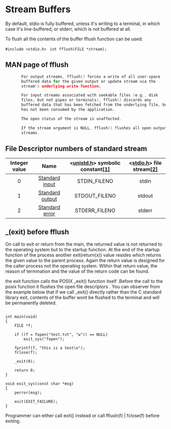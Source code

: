 

# Stream Buffers

By default, stdio is fully buffered, unless it's writing to a terminal, in which case it's line-buffered, or stderr, which is not buffered at all.

To flush all the contents of the buffer fflush function can be used. 



```#include <stdio.h> ```
```int fflush(FILE *stream);```

## MAN page of fflush

```c
       For output streams, fflush() forces a write of all user-space
       buffered data for the given output or update stream via the
       stream's underlying write function.

       For input streams associated with seekable files (e.g., disk
       files, but not pipes or terminals), fflush() discards any
       buffered data that has been fetched from the underlying file, but
       has not been consumed by the application.

       The open status of the stream is unaffected.

       If the stream argument is NULL, fflush() flushes all open output
       streams.
```

## File Descriptor numbers of standard stream

| Integer value |                          Name                           | <[unistd.h](https://en.wikipedia.org/wiki/Unistd.h)> symbolic constant[[1\]](https://en.wikipedia.org/wiki/File_descriptor#cite_note-1) | <[stdio.h](https://en.wikipedia.org/wiki/Stdio.h)> file stream[[2\]](https://en.wikipedia.org/wiki/File_descriptor#cite_note-2) |
| :-----------: | :-----------------------------------------------------: | :----------------------------------------------------------: | :----------------------------------------------------------: |
|       0       |  [Standard input](https://en.wikipedia.org/wiki/Stdin)  |                         STDIN_FILENO                         |                            stdin                             |
|       1       | [Standard output](https://en.wikipedia.org/wiki/Stdout) |                        STDOUT_FILENO                         |                            stdout                            |
|       2       | [Standard error](https://en.wikipedia.org/wiki/Stderr)  |                        STDERR_FILENO                         |                            stderr                            |

## _(exit) before fflush

On call to exit or return from the main, the returned value is not returned to the operating system but to the startup function. At the end of the startup function of the process another exit(return(x)) value resides which returns the given value to the parent process. Again the return value is designed for the caller process not the operating system. Within that return value, the reason of termination and the value of the return code can be found.



the exit function calls the POSIX _exit() function itself .Before the call to the posix function it flushes the open file descriptors . You can observer from the example below that if we call _exit() directly rather than the C standard library exit, contents of the buffer wont be flushed to the terminal and will be permanently deleted.



```void exit_sys(const char *msg);

int main(void)
{
    FILE *f;

    if ((f = fopen("test.txt", "w")) == NULL) 
        exit_sys("fopen");

    fprintf(f, "this is a test\n");
    fclose(f);

    _exit(0);

    return 0;
}

void exit_sys(const char *msg)
{
    perror(msg);

    exit(EXIT_FAILURE);
}
```



Programmer can either call exit() instead or call fflush(f) | fclose(f) before exiting. 